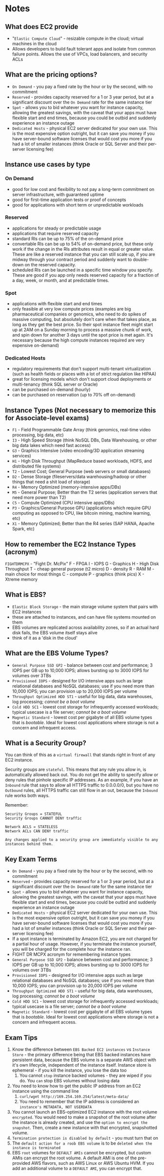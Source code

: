 # Notes

## What does EC2 provide

- "`Elastic Compute Cloud`" - resizable compute in the cloud; virtual machines in the cloud
- Allows developers to build fault tolerant apps and isolate from common failure points. Allows the use of VPCs, load balancers, and security ACLs

## What are the pricing options?

- `On Demand` - you pay a fixed rate by the hour or by the second, with no commitment
- `Reserved` - provides capacity reserved for a 1 or 3 year period, but at a significant discount over the `On Demand` rate for the same instance tier
- `Spot` - allows you to bid whatever you want for instance capacity, allowing the greatest savings, with the caveat that your apps must have flexible start and end times, because you could be outbid and suddenly experience an instance outage
- `Dedicated Hosts` - physical EC2 server dedicated for your own use. This is the most expensive option outright, but it can save you money if you have server-bound software licenses that would cost you more if you had a lot of smaller instances (think Oracle or SQL Server and their per-server licensing fee)

## Instance use cases by type

### On Demand

- good for low cost and flexibility to not pay a long-term commitment on server infrastructure, with guaranteed uptime
- good for first-time application tests or proof of concepts
- good for applications with short term or unpredictable workloads

### Reserved

- applications for steady or predictable usage
- applications that require reserved capacity
- standard RIs can be up to 75% of the on-demand price
- convertable RIs can be up to 54% of on-demand price, but these only work if the change in the RIs attributes result in equal or greater value. These are like a reserved instance that you can still scale up, if you are midway through your contract period and suddenly want to double-down on the reserved capacity.
- scheduled RIs can be launched in a specific time window you specify. These are good if you app only needs reserved capacity for a fraction of a day, week, or month, and at predictable times.

### Spot

- applications with flexible start and end times
- only feasible at very low compute prices (examples are big pharmaceutical companies or genomics, who need to do spikes of massive computing, but absolutely don't care when that takes place, as long as they get the best price. So their spot instance fleet might start up at 2AM on a Sunday morning to process a massive chunk of work, and spin down for another 3 days until the spot price is met again. It's necessary because the high compute instances required are very expensive on-demand)

### Dedicated Hosts

- regulatory requirements that don't support multi-tenant virtualization (such as health fields or places with a lot of strict regulation like HIPAA)
- great for licensing models which don't support cloud deployments or multi-tenancy (think SQL server or Oracle)
- can be purchased on-demand (hourly)
- can be purchased on reservation (up to 70% off on-demand)

## Instance Types (Not necessary to memorize this for Associate-level exams)

- `F1` - Field Programmable Gate Array (think genomics, real-time video processing, big data, etc)
- `I3` - High Speed Storage (think NoSQL DBs, Data Warehousing, or other big data lakes which need fast access)
- `G3` - Graphics Intensive (video encoding/3D application streaming services)
- `H1` - High Disk Throughput (MapReduce based workloads, HDFS, and distributed file systems)
- `T2` - Lowest Cost; General Purpose (web servers or small databases)
- `D2` - Dense Storage (fileservers/data warehousing/hadoop or other things that need a shit load of storage)
- `R4` - Memory Optimized (memory-intensive apps/DBs)
- `M5` - General Purpose; Better than the T2 series (application servers that need more power than T2)
- `C5` - Compute Optimized (CPU intensive apps/DBs)
- `P3` - Graphics/General Purpose GPU (applications which require GPU computing as opposed to CPU, like bitcoin mining, machine learning, etc)
- `X1` - Memory Optimized; Better than the R4 series (SAP HANA, Apache Spark, etc)

## How to remember the EC2 Instance Types (acronym)

`FIGHTDRMCPX` - "Fight Dr. McPix"
F - FPGA
I - IOPS
G - Graphics
H - High Disk Throughput
T - cheap general purpose (t2 micro)
D - density
R - RAM
M - main choice for most things
C - compute
P - graphics (think pics)
X - Xtreme memory

## What is EBS?

- `Elastic Block Storage` - the main storage volume system that pairs with EC2 instances
- these are attached to instances, and can have file systems mounted on them
- EBS volumes are replicated across availability zones, so if an actual hard disk fails, the EBS volume itself stays alive
- think of it as a 'disk in the cloud'

## What are the EBS Volume Types?

- `General Purpose SSD GP2` - balance between cost and performance; 3 IOPS per GB up to 10,000 IOPS; allows bursting up to 3000 IOPS for volumes over 3TBs
- `Provisioned IOPS` - designed for I/O intensive apps such as large relational databases and NoSQL databases; use if you need more than 10,000 IOPS; you can provision up to 20,000 IOPS per volume
- `Throughput Optimized HDD ST1` - useful for big data, data warehouses, log processing; _cannot be a boot volume_
- `Cold HDD SC1` - lowest cost storage for infrequently accessed workloads; typical usecase is a file server; _cannot be a boot volume_
- `Magnetic Standard` - lowest cost per gigabyte of all EBS volume types that is _bootable_. Ideal for lowest cost applications where storage is not a concern and infrequent access.

## What is a Security Group?

You can think of this as a `virtual firewall` that stands right in front of any EC2 instance. 

Security groups are `stateful`. This means that any rule you allow in, is automatically allowed back out. You do not get the ability to specify allow or deny rules that pinhole specific IP addresses. As an example, if you have an `Inbound` rule that says to allow all HTTPS traffic to 0.0.0.0/0, but you have no `Outbound` rules, all HTTPS traffic can still flow in an out, because the `Inbound` rule works both ways.

Remember: 
```text
Security Groups = STATEFUL
Security Groups CANNOT DENY traffic

Network ACLS = STATELESS
Network ACLs CAN DENY traffic
```

`Any changes applied to a security group are immediately visible to any instances behind them.`

## Key Exam Terms

- `On Demand` - you pay a fixed rate by the hour or by the second, with no commitment
- `Reserved` - provides capacity reserved for a 1 or 3 year period, but at a significant discount over the `On Demand` rate for the same instance tier
- `Spot` - allows you to bid whatever you want for instance capacity, allowing the greatest savings, with the caveat that your apps must have flexible start and end times, because you could be outbid and suddenly experience an instance outage
- `Dedicated Hosts` - physical EC2 server dedicated for your own use. This is the most expensive option outright, but it can save you money if you have server-bound software licenses that would cost you more if you had a lot of smaller instances (think Oracle or SQL Server and their per-server licensing fee)
- If a spot instance is terminated by Amazon EC2, you are not charged for a partial hour of usage. However, if you terminate the instance yourself, you will be charged for the complete hour the instance ran.
- FIGHT DR MCPX acronym for remembering instance types
- `General Purpose SSD GP2` - balance between cost and performance; 3 IOPS per GB up to 10,000 IOPS; allows bursting up to 3000 IOPS for volumes over 3TBs
- `Provisioned IOPS` - designed for I/O intensive apps such as large relational databases and NoSQL databases; use if you need more than 10,000 IOPS; you can provision up to 20,000 IOPS per volume
- `Throughput Optimized HDD ST1` - useful for big data, data warehouses, log processing; _cannot be a boot volume_
- `Cold HDD SC1` - lowest cost storage for infrequently accessed workloads; typical usecase is a file server; _cannot be a boot volume_
- `Magnetic Standard` - lowest cost per gigabyte of all EBS volume types that is _bootable_. Ideal for lowest cost applications where storage is not a concern and infrequent access.

## Exam Tips

1. Know the difference between `EBS Backed EC2 instances` vs `Instance Store` - the primary difference being that EBS backed instances have persistent data, because the EBS volume is a separate AWS object with it's own lifecycle, independent of the instance itself. Instance store is ephemeral - if you kill the instance, you lose the data too
    1. You cannot `stop` instance backed volumes - they are wiped if you do. You `can` stop EBS volumes without losing data
2. You need to know how to get the public IP address from an EC2 instance using the command line
    1. `curl/wget http://169.254.169.254/latest/meta-data/`
    2. You need to remember that the IP address is considered an `instance's METADATA, NOT USERDATA`
3. You cannot launch an EBS-optimized EC2 instance with the root volume `encrypted`. You would need to make a snapshot of the root volume after the instance is already created, and use the `option to encrypt the snapshot`. Then, create a new instance with that encrypted, snapshotted volume.
4. `Termination protection is disabled by default` - you must turn that on
5. The `default action for a roob EBS volume` is to be `deleted when the instance is terminated`
6. EBS `root` volumes for `DEFAULT AMIs` cannot be encrypted, but custom AMIs can encrypt the root volume. A default AMI is one of the pre-provided AWS flavors, such as AWS Linux or AWS Ubuntu HVM. If you add an additional volume to a `DEFAULT AMI`, you can encrypt that. 